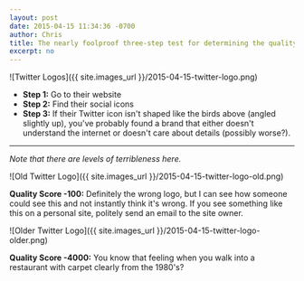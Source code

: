 ```yaml
---
layout: post
date: 2015-04-15 11:34:36 -0700
author: Chris
title: The nearly foolproof three-step test for determining the quality of a website
excerpt: no
---
```


![Twitter Logos]({{ site.images_url }}/2015-04-15-twitter-logo.png)

+ **Step 1:** Go to their website
+ **Step 2:** Find their social icons
+ **Step 3:** If their Twitter icon isn't shaped like the birds above (angled slightly up), you've probably found a brand that either doesn't understand the internet or doesn't care about details (possibly worse?).

***

*Note that there are levels of terribleness here.*

![Old Twitter Logo]({{ site.images_url }}/2015-04-15-twitter-logo-old.png)

**Quality Score -100:** Definitely the wrong logo, but I can see how someone could see this and not instantly think it's wrong. If you see something like this on a personal site, politely send an email to the site owner.

![Older Twitter Logo]({{ site.images_url }}/2015-04-15-twitter-logo-older.png)

**Quality Score -4000:** You know that feeling when you walk into a restaurant with carpet clearly from the 1980's? 



